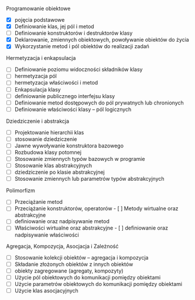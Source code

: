 Programowanie obiektowe 
- [x] pojęcia podstawowe 
- [x] Definiowanie klas, jej pól i metod 
- [ ] Definiowanie konstruktorów i destruktorów klasy 
- [x] Deklarowanie, zmiennych obiektowych, powoływanie obiektów do życia 
- [x] Wykorzystanie metod i pól obiektów do realizacji zadań

Hermetyzacja i enkapsulacja 
- [ ] Definiowanie poziomu widoczności składników klasy 
- [ ] hermetyzacja pól 
- [ ] hermetyzacja właściwości i metod 
- [ ] Enkapsulacja klasy 
- [ ] definiowanie publicznego interfejsu klasy 
- [ ] Definiowanie metod dostępowych do pól prywatnych lub chronionych 
- [ ] Definiowanie właściwości klasy – pól logicznych

Dziedziczenie i abstrakcja 
- [ ] Projektowanie hierarchii klas 
- [ ] stosowanie dziedziczenie 
- [ ] Jawne wywoływanie konstruktora bazowego 
- [ ] Rozbudowa klasy potomnej 
- [ ] Stosowanie zmiennych typów bazowych w programie 
- [ ] Stosowanie klas abstrakcyjnych 
- [ ] dziedziczenie po klasie abstrakcyjnej 
- [ ] Stosowanie zmiennych lub parametrów typów abstrakcyjnych

Polimorfizm 
- [ ] Przeciążanie metod 
- [ ] Przeciążanie konstruktorów, operatorów - [ ] Metody wirtualne oraz abstrakcyjne 
- [ ] definiowanie oraz nadpisywanie metod 
- [ ] Właściwości wirtualne oraz abstrakcyjne - [ ] definiowanie oraz nadpisywanie właściwości

Agregacja, Kompozycja, Asocjacja i Zależność 
- [ ] Stosowanie kolekcji obiektów – agregacja i kompozycja 
- [ ] Składanie złożonych obiektów z innych obiektów 
- [ ] obiekty zagregowane (agregaty, kompozyty) 
- [ ] Użycie pól obiektowych do komunikacji pomiędzy obiektami 
- [ ] Użycie parametrów obiektowych do komunikacji pomiędzy obiektami 
- [ ] Użycie klas asocjacyjnych